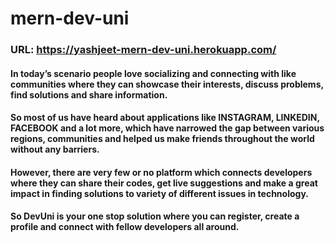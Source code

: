 # mern-dev-uni
### URL: https://yashjeet-mern-dev-uni.herokuapp.com/

#### In today’s scenario people love socializing and connecting with like communities where they can showcase their interests, discuss problems, find solutions and share information. 

#### So most of us have heard about applications like INSTAGRAM, LINKEDIN, FACEBOOK and a lot more, which have narrowed the gap between various regions, communities and helped us make friends throughout the world without any barriers.

#### However, there are very few or no platform which connects developers where they can share their codes, get live suggestions and make a great impact in finding solutions to variety of different issues in technology.

#### So DevUni is your one stop solution where you can register, create a profile and connect with fellow developers all around.
